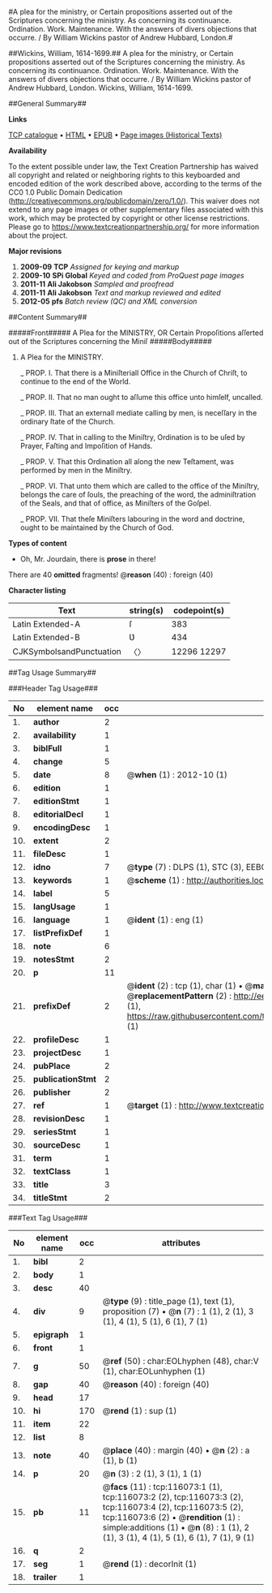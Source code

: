 #A plea for the ministry, or Certain propositions asserted out of the Scriptures concerning the ministry. As concerning its continuance. Ordination. Work. Maintenance. With the answers of divers objections that occurre. / By William Wickins pastor of Andrew Hubbard, London.#

##Wickins, William, 1614-1699.##
A plea for the ministry, or Certain propositions asserted out of the Scriptures concerning the ministry. As concerning its continuance. Ordination. Work. Maintenance. With the answers of divers objections that occurre. / By William Wickins pastor of Andrew Hubbard, London.
Wickins, William, 1614-1699.

##General Summary##

**Links**

[TCP catalogue](http://www.ota.ox.ac.uk/tcp/)  • 
[HTML](http://tei.it.ox.ac.uk/tcp/Texts-HTML/free/A96/A96457.html)  • 
[EPUB](http://tei.it.ox.ac.uk/tcp/Texts-EPUB/free/A96/A96457.epub) • 
[Page images (Historical Texts)](https://historicaltexts.jisc.ac.uk/eebo-99863857e)

**Availability**

To the extent possible under law, the Text Creation Partnership has waived all copyright and related or neighboring rights to this keyboarded and encoded edition of the work described above, according to the terms of the CC0 1.0 Public Domain Dedication (http://creativecommons.org/publicdomain/zero/1.0/). This waiver does not extend to any page images or other supplementary files associated with this work, which may be protected by copyright or other license restrictions. Please go to https://www.textcreationpartnership.org/ for more information about the project.

**Major revisions**

1. __2009-09__ __TCP__ *Assigned for keying and markup*
1. __2009-10__ __SPi Global__ *Keyed and coded from ProQuest page images*
1. __2011-11__ __Ali Jakobson__ *Sampled and proofread*
1. __2011-11__ __Ali Jakobson__ *Text and markup reviewed and edited*
1. __2012-05__ __pfs__ *Batch review (QC) and XML conversion*

##Content Summary##

#####Front#####
A Plea for the MINISTRY, OR Certain Propoſitions aſſerted out of the Scriptures concerning the Miniſ
#####Body#####

1. A Plea for the MINISTRY.

    _ PROP. I. That there is a Miniſteriall Office in the Church of Chriſt, to continue to the end of the World.

    _ PROP. II. That no man ought to aſſume this office unto himſelf, uncalled.

    _ PROP. III. That an externall mediate calling by men, is neceſſary in the ordinary ſtate of the Church.

    _ PROP. IV. That in calling to the Miniſtry, Ordination is to be uſed by Prayer, Faſting and Impoſition of Hands.

    _ PROP. V. That this Ordination all along the new Teſtament, was performed by men in the Miniſtry.

    _ PROP. VI. That unto them which are called to the office of the Miniſtry, belongs the care of ſouls, the preaching of the word, the adminiſtration of the Seals, and that of office, as Miniſters of the Goſpel.

    _ PROP. VII. That theſe Miniſters labouring in the word and doctrine, ought to be maintained by the Church of God.

**Types of content**

  * Oh, Mr. Jourdain, there is **prose** in there!

There are 40 **omitted** fragments! 
 @__reason__ (40) : foreign (40)

**Character listing**


|Text|string(s)|codepoint(s)|
|---|---|---|
|Latin Extended-A|ſ|383|
|Latin Extended-B|Ʋ|434|
|CJKSymbolsandPunctuation|〈〉|12296 12297|

##Tag Usage Summary##

###Header Tag Usage###

|No|element name|occ|attributes|
|---|---|---|---|
|1.|__author__|2||
|2.|__availability__|1||
|3.|__biblFull__|1||
|4.|__change__|5||
|5.|__date__|8| @__when__ (1) : 2012-10 (1)|
|6.|__edition__|1||
|7.|__editionStmt__|1||
|8.|__editorialDecl__|1||
|9.|__encodingDesc__|1||
|10.|__extent__|2||
|11.|__fileDesc__|1||
|12.|__idno__|7| @__type__ (7) : DLPS (1), STC (3), EEBO-CITATION (1), PROQUEST (1), VID (1)|
|13.|__keywords__|1| @__scheme__ (1) : http://authorities.loc.gov/ (1)|
|14.|__label__|5||
|15.|__langUsage__|1||
|16.|__language__|1| @__ident__ (1) : eng (1)|
|17.|__listPrefixDef__|1||
|18.|__note__|6||
|19.|__notesStmt__|2||
|20.|__p__|11||
|21.|__prefixDef__|2| @__ident__ (2) : tcp (1), char (1)  •  @__matchPattern__ (2) : ([0-9\-]+):([0-9IVX]+) (1), (.+) (1)  •  @__replacementPattern__ (2) : http://eebo.chadwyck.com/downloadtiff?vid=$1&page=$2 (1), https://raw.githubusercontent.com/textcreationpartnership/Texts/master/tcpchars.xml#$1 (1)|
|22.|__profileDesc__|1||
|23.|__projectDesc__|1||
|24.|__pubPlace__|2||
|25.|__publicationStmt__|2||
|26.|__publisher__|2||
|27.|__ref__|1| @__target__ (1) : http://www.textcreationpartnership.org/docs/. (1)|
|28.|__revisionDesc__|1||
|29.|__seriesStmt__|1||
|30.|__sourceDesc__|1||
|31.|__term__|1||
|32.|__textClass__|1||
|33.|__title__|3||
|34.|__titleStmt__|2||


###Text Tag Usage###

|No|element name|occ|attributes|
|---|---|---|---|
|1.|__bibl__|2||
|2.|__body__|1||
|3.|__desc__|40||
|4.|__div__|9| @__type__ (9) : title_page (1), text (1), proposition (7)  •  @__n__ (7) : 1 (1), 2 (1), 3 (1), 4 (1), 5 (1), 6 (1), 7 (1)|
|5.|__epigraph__|1||
|6.|__front__|1||
|7.|__g__|50| @__ref__ (50) : char:EOLhyphen (48), char:V (1), char:EOLunhyphen (1)|
|8.|__gap__|40| @__reason__ (40) : foreign (40)|
|9.|__head__|17||
|10.|__hi__|170| @__rend__ (1) : sup (1)|
|11.|__item__|22||
|12.|__list__|8||
|13.|__note__|40| @__place__ (40) : margin (40)  •  @__n__ (2) : a (1), b (1)|
|14.|__p__|20| @__n__ (3) : 2 (1), 3 (1), 1 (1)|
|15.|__pb__|11| @__facs__ (11) : tcp:116073:1 (1), tcp:116073:2 (2), tcp:116073:3 (2), tcp:116073:4 (2), tcp:116073:5 (2), tcp:116073:6 (2)  •  @__rendition__ (1) : simple:additions (1)  •  @__n__ (8) : 1 (1), 2 (1), 3 (1), 4 (1), 5 (1), 6 (1), 7 (1), 9 (1)|
|16.|__q__|2||
|17.|__seg__|1| @__rend__ (1) : decorInit (1)|
|18.|__trailer__|1||
